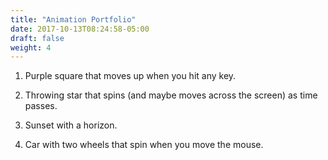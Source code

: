 ```yaml
---
title: "Animation Portfolio"
date: 2017-10-13T08:24:58-05:00
draft: false
weight: 4
---
```


1. Purple square that moves up when you hit any key.

2. Throwing star that spins (and maybe moves across the screen) as time passes. 

3. Sunset with a horizon.

4. Car with two wheels that spin when you move the mouse.


